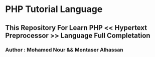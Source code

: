 # PHP Tutorial Language
## This Repository For Learn PHP << Hypertext Preprocessor >> Language Full Completation
### Author : Mohamed Nour && Montaser Alhassan
